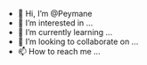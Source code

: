 - 👋 Hi, I’m @Peymane
- 👀 I’m interested in ...
- 🌱 I’m currently learning ...
- 💞️ I’m looking to collaborate on ...
- 📫 How to reach me ...

<!---
Peymane/Peymane is a ✨ special ✨ repository because its `README.md` (this file) appears on your GitHub profile.
You can click the Preview link to take a look at your changes.
--->
